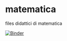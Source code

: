 # matematica
files didattici di matematica

[![Binder](https://mybinder.org/badge_logo.svg)](https://mybinder.org/v2/gh/didattica-mate2020/matematica/HEAD)
